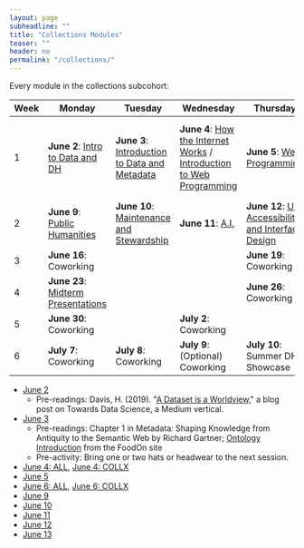 ```yaml
---
layout: page
subheadline: ""
title: "Collections Modules"
teaser: ""
header: no
permalink: "/collections/"
---
```

Every module in the collections subcohort:

| Week | Monday   | Tuesday | Wednesday | Thursday | Friday  |
|-------|----------|--------|------------|---------|-------------|
| 1 | **June 2**: [Intro to Data and DH](https://cornell-colab.github.io/2025-SummerDH/modules/day1) | **June 3**: [Introduction to Data and Metadata](https://cornell-colab.github.io/2025-SummerDH/collections/day2/) | **June 4**: [How the Internet Works](https://cornell-colab.github.io/2025-SummerDH/modules/day3) / [Introduction to Web Programming](https://cornell-colab.github.io/2025-SummerDH/collections/day3) | **June 5**: [Web Programming](https://cornell-colab.github.io/2025-SummerDH/collections/day4) | **June 6**: [Copyright, Fair Use, and Scholarly Communications](https://cornell-colab.github.io/2025-SummerDH/modules/day5) / [File Management](https://cornell-colab.github.io/2025-SummerDH/collections/day5)                                   |
| 2 | **June 9**: [Public Humanities](https://cornell-colab.github.io/2025-SummerDH/collections/day6) | **June 10**: [Maintenance and Stewardship](https://cornell-colab.github.io/2025-SummerDH/collections/day7) | **June 11**: [A.I.](https://cornell-colab.github.io/2025-SummerDH/modules/day8) | **June 12**: [UX, Accessibility, and Interface Design](https://cornell-colab.github.io/2025-SummerDH/collections/day9/) | **June 13**: [1:1 Meetings](https://cornell-colab.github.io/2025-SummerDH/modules/day10)                                            |
| 3 | **June 16**: Coworking|  | | **June 19**: Coworking | **June 20**: Coworking                                           |
| 4 | **June 23**: [Midterm Presentations](https://cornell-colab.github.io/2025-SummerDH/modules/day10) |  |  | **June 26**: Coworking |                                         |
| 5 | **June 30**: Coworking |  | **July 2**: Coworking | |                                         |
| 6 | **July 7**: Coworking | **July 8**: Coworking | **July 9**: (Optional) Coworking | **July 10**: Summer DH Showcase |                                            |


- [June 2](https://cornell-colab.github.io/2025-SummerDH/modules/day1)
  - Pre-readings: Davis, H. (2019). "[A Dataset is a Worldview,](https://towardsdatascience.com/a-dataset-is-a-worldview-5328216dd44d)" a blog post on Towards Data Science, a Medium vertical.  
- [June 3](https://cornell-colab.github.io/2025-SummerDH/collections/day2)
  - Pre-readings: Chapter 1 in Metadata: Shaping Knowledge from Antiquity to the Semantic Web by Richard Gartner; [Ontology Introduction](https://foodon.org/design/ontology-introduction/) from the FoodOn site
  - Pre-activity: Bring one or two hats or headwear to the next session.
- [June 4: ALL](https://cornell-colab.github.io/2025-SummerDH/modules/day3), [June 4: COLLX](https://cornell-colab.github.io/2025-SummerDH/collections/day3)
- [June 5](https://cornell-colab.github.io/2025-SummerDH/collections/day4)
- [June 6: ALL](https://cornell-colab.github.io/2025-SummerDH/modules/day5), [June 6: COLLX](https://cornell-colab.github.io/2025-SummerDH/collections/day5)
- [June 9](https://cornell-colab.github.io/2025-SummerDH/collections/day6)
- [June 10](https://cornell-colab.github.io/2025-SummerDH/collections/day7)
- [June 11](https://cornell-colab.github.io/2025-SummerDH/modules/day8)
- [June 12](https://cornell-colab.github.io/2025-SummerDH/collections/day9)
- [June 13](https://cornell-colab.github.io/2025-SummerDH/modules/day10)
